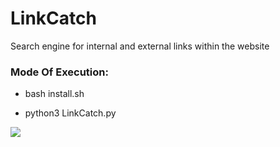 # LinkCatch
Search engine for internal and external links within the website

<h3> Mode Of Execution: </h3>

* bash install.sh

* python3 LinkCatch.py



<img src="https://github.com/AngelSecurityTeam/LinkScannPRO/blob/master/foto_1up.png">
